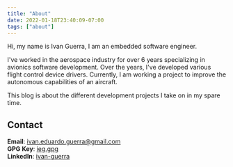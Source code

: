 ```yaml
---
title: "About"
date: 2022-01-18T23:40:09-07:00
tags: ["about"]
---
```


Hi, my name is Ivan Guerra, I am an embedded software engineer.

I've worked in the aerospace industry for over 6 years specializing in avionics
software development. Over the years, I've developed various flight control
device drivers. Currently, I am working a project to improve the autonomous
capabilities of an aircraft.

This blog is about the different development projects I take on in my spare
time.

## Contact

**Email**: [ivan.eduardo.guerra@gmail.com](mailto:ivan.eduardo.guerra@gmail.com)<br>
**GPG Key**: [ieg.gpg][1]<br>
**LinkedIn**: [ivan-guerra](https://linkedin.com/in/ivan-guerra)

[1]: https://pgp.mit.edu/pks/lookup?op=get&search=0x7714EAED772DC391
